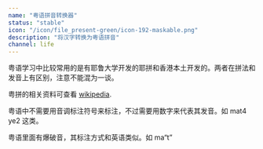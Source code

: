 ```yaml
---
name: "粤语拼音转换器"
status: "stable"
icon: "/icon/file_present-green/icon-192-maskable.png"
description: "将汉字转换为粤语拼音"
channel: life
---
```


粤语学习中比较常用的是有耶鲁大学开发的耶拼和香港本土开发的。两者在拼法和发音上有区别，注意不能混为一谈。

粤拼的相关资料可查看 [wikipedia](https://zh.wikipedia.org/wiki/%E9%A6%99%E6%B8%AF%E8%AA%9E%E8%A8%80%E5%AD%B8%E5%AD%B8%E6%9C%83%E7%B2%B5%E8%AA%9E%E6%8B%BC%E9%9F%B3%E6%96%B9%E6%A1%88).

粤语中不需要用音调标注符号来标注，不过需要用数字来代表其发音。如 mat4 ye2 这类。

粤语里面有爆破音，其标注方式和英语类似。如 ma“t”

